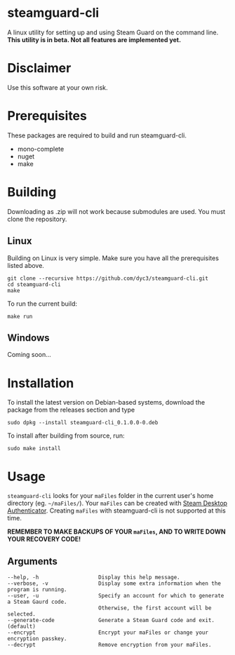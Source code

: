 # steamguard-cli
A linux utility for setting up and using Steam Guard on the command line.
**This utility is in beta. Not all features are implemented yet.**

# Disclaimer
Use this software at your own risk. 

# Prerequisites
These packages are required to build and run steamguard-cli.
* mono-complete
* nuget
* make

# Building
Downloading as .zip will not work because submodules are used. You must clone the repository.

## Linux
Building on Linux is very simple. Make sure you have all the prerequisites listed above.

    git clone --recursive https://github.com/dyc3/steamguard-cli.git
    cd steamguard-cli
    make

To run the current build:

    make run

## Windows
Coming soon...

# Installation
To install the latest version on Debian-based systems, download the package from the releases section and type

    sudo dpkg --install steamguard-cli_0.1.0.0-0.deb

To install after building from source, run:

    sudo make install

# Usage
`steamguard-cli` looks for your `maFiles` folder in the current user's home directory (eg. `~/maFiles/`). 
Your `maFiles` can be created with [Steam Desktop Authenticator][SDA]. Creating `maFiles` with
steamguard-cli is not supported at this time. 

**REMEMBER TO MAKE BACKUPS OF YOUR `maFiles`, AND TO WRITE DOWN YOUR RECOVERY CODE!**

[SDA]: https://github.com/Jessecar96/SteamDesktopAuthenticator

## Arguments
    --help, -h                   Display this help message.
    --verbose, -v                Display some extra information when the program is running.
    --user, -u                   Specify an account for which to generate a Steam Gaurd code.
                                 Otherwise, the first account will be selected.
    --generate-code              Generate a Steam Guard code and exit. (default)
    --encrypt                    Encrypt your maFiles or change your encryption passkey.
    --decrypt                    Remove encryption from your maFiles.
